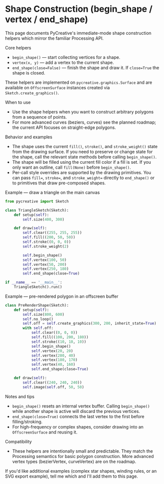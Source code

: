 # Shape Construction (begin_shape / vertex / end_shape)

This page documents PyCreative's immediate-mode shape construction helpers which mirror the familiar Processing API.

Core helpers

- `begin_shape()` — start collecting vertices for a shape.
- `vertex(x, y)` — add a vertex to the current shape.
- `end_shape(close=False)` — finish the shape and draw it. If `close=True` the shape is closed.

These helpers are implemented on `pycreative.graphics.Surface` and are available on `OffscreenSurface` instances created via `Sketch.create_graphics()`.

When to use

- Use the shape helpers when you want to construct arbitrary polygons from a sequence of points.
- For more advanced curves (beziers, curves) see the planned roadmap; the current API focuses on straight-edge polygons.

Behavior and examples

- The shape uses the current `fill()`, `stroke()`, and `stroke_weight()` state from the drawing surface. If you need to preserve or change state for the shape, call the relevant state methods before calling `begin_shape()`.
- The shape will be filled using the current fill color if a fill is set. If you only want an outline, call `fill(None)` before `begin_shape()`.
- Per-call style overrides are supported by the drawing primitives. You can pass `fill=`, `stroke=`, and `stroke_weight=` directly to `end_shape()` or to primitives that draw pre-composed shapes.

Example — draw a triangle on the main canvas

```py
from pycreative import Sketch

class TriangleSketch(Sketch):
    def setup(self):
        self.size(400, 300)

    def draw(self):
        self.clear((255, 255, 255))
        self.fill((200, 50, 50))
        self.stroke((0, 0, 0))
        self.stroke_weight(2)

        self.begin_shape()
        self.vertex(100, 50)
        self.vertex(50, 200)
        self.vertex(250, 180)
        self.end_shape(close=True)

if __name__ == '__main__':
    TriangleSketch().run()
```

Example — pre-rendered polygon in an offscreen buffer

```py
class PreRenderShape(Sketch):
    def setup(self):
        self.size(800, 600)
        self.no_loop()
        self.off = self.create_graphics(300, 200, inherit_state=True)
        with self.off:
            self.clear((0, 0, 0))
            self.fill((100, 200, 180))
            self.stroke((10, 10, 10))
            self.begin_shape()
            self.vertex(20, 20)
            self.vertex(280, 40)
            self.vertex(180, 170)
            self.vertex(40, 160)
            self.end_shape(close=True)

    def draw(self):
        self.clear((240, 240, 240))
        self.image(self.off, 50, 50)
```

Notes and tips

- `begin_shape()` resets an internal vertex buffer. Calling `begin_shape()` while another shape is active will discard the previous vertices.
- `end_shape(close=True)` connects the last vertex to the first before filling/stroking.
- For high-frequency or complex shapes, consider drawing into an `OffscreenSurface` and reusing it.

Compatibility

- These helpers are intentionally small and predictable. They match the Processing semantics for basic polygon construction. More advanced vertex types (bezierVertex, curveVertex) are on the roadmap.

If you'd like additional examples (complex star shapes, winding rules, or an SVG export example), tell me which and I'll add them to this page.
